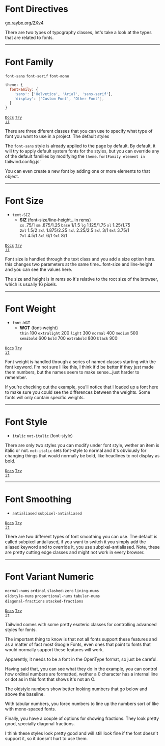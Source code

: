 <!-- .slide: data-state="layout-title" class="bg-dark"-->


# Font Directives

<div class="slide-link"><a href="https://go.raybo.org/2Xv4"><i class="fab fa-slideshare"></i> go.raybo.org/2Xv4</a></div>

> >

There are two types of typography classes, let's take a look at the types that are related to fonts.


---

# Font Family

`font-sans` `font-serif` `font-mono`

```js
theme: {
  fontFamily: {
    'sans': ['Helvetica', 'Arial', 'sans-serif'],
    'display': ['Custom Font', 'Other Font'],
  }
}
```

<a href="https://tailwindcss.com/docs/font-family" target="_blank"><code class="code-exciting">Docs</code></a> <a href="https://codepen.io/planetoftheweb/full/abZeMdP?editors=1000" target="_blank"><code class="code-royal">Try it</code></a>

> >

There are three diferent classes that you can use to specify what type of font you want to use in a project. The default styles 

The `font-sans` style is already applied to the page by default. By default, it will try to apply default system fonts for the styles, but you can override any of the default families by modifying the `theme.fontFamily element in `tailwind.config.js`

You can even create a new font by adding one or more elements to that object.


---

# Font Size

- `text-SIZ`
  - **SIZ** (font-size/line-height...in rems)<br>
  `xs` .75/1 `sm` .875/1.25 `base`	1/1.5 `lg` 1.125/1.75 `xl` 1.25/1.75<br>`2xl` 1.5/2 `3xl` 1.875/2.25 `4xl` 2.25/2.5 `5xl` 3/1 `6xl` 3.75/1<br>`7xl` 4.5/1 `8xl` 6/1 `9xl` 8/1

<a href="https://tailwindcss.com/docs/font-size" target="_blank"><code class="code-exciting">Docs</code></a> <a href="https://codepen.io/planetoftheweb/full/BazXEor?editors=1000" target="_blank"><code class="code-royal">Try it</code></a>

> >

Font size is handled through the text class and you add a size option here. this changes two parameters at the same time...font-size and line-height and you can see the values here.

The size and height is in rems so it's relative to the root size of the browser, which is usually 16 pixels.

---

# Font Weight

- `font-WGT`
  - **WGT** (font-weight)<br>
    `thin` 100 `extralight` 200 `light` 300 `normal` 400 `medium` 500<br>`semibold` 600 `bold` 700 `extrabold` 800 `black` 900


<a href="https://tailwindcss.com/docs/font-weight" target="_blank"><code class="code-exciting">Docs</code></a> <a href="https://codepen.io/planetoftheweb/full/RwRXOGZ?editors=1000" target="_blank"><code class="code-royal">Try it</code></a>

> >
Font weight is handled through a series of named classes starting with the font keyword. I'm not sure I like this, I think it'd be better if they just made them numbers, but the names seem to make sense...just harder to remember.

If you're checking out the example, you'll notice that I loaded up a font here to make sure you could see the differences between the weights. Some fonts will only contain specific weights.

---

# Font Style

- `italic` `not-italic` (font-style)

> >
There are only two styles you can modify under font style, wether an item is italic or not. `not-italic` sets font-style to normal and it's obviously for changing things that would normally be bold, like headlines to not display as bold.

<a href="https://tailwindcss.com/docs/font-style" target="_blank"><code class="code-exciting">Docs</code></a> <a href="https://codepen.io/planetoftheweb/pen/RwGbWWw?editors=1000" target="_blank"><code class="code-royal">Try it</code></a>

---

# Font Smoothing

- `antialiased` `subpixel-antialiased`

<a href="https://tailwindcss.com/docs/font-smoothing" target="_blank"><code class="code-exciting">Docs</code></a> <a href="https://codepen.io/planetoftheweb/pen/wvzvaOv?editors=1000" target="_blank"><code class="code-royal">Try it</code></a>

> >

There are two different types of font smoothing you can use. The default is called subpixel antialiased, if you want to switch it you simply add the aliased keyword and to override it, you use subpixel-antialiased. Note, these are pretty cutting edge classes and might not work in every browser. 


---

# Font Variant Numeric

`normal-nums` `ordinal` `slashed-zero` `lining-nums`<br>`oldstyle-nums` `proportional-nums` `tabular-nums`<br>`diagonal-fractions` `stacked-fractions`	

<a href="https://tailwindcss.com/docs/font-variant-numeric" target="_blank"><code class="code-exciting">Docs</code></a> <a href="https://codepen.io/planetoftheweb/pen/OJRJzMm?editors=1000" target="_blank"><code class="code-royal">Try it</code></a>

> > 

Tailwind comes with some pretty esoteric classes for controlling advanced styles for fonts.

The important thing to know is that not all fonts support these features and as a matter of fact most Google Fonts, even ones that point to fonts that would normally support these features will work.

Apparently, it needs to be a font in the OpenType format, so just be careful.

Having said that, you can see what they do in the example, you can control how ordinal numbers are formatted, wether a 0 character has a internal line or dot as in this font that shows it's not an O. 

The oldstyle numbers show better looking numbers that go below and above the baseline.

With tabular numbers, you force numbers to line up the numbers sort of like with mono-spaced fonts.

Finally, you have a couple of options for showing fractions. They look pretty good, specially diagonal fractions.

I think these styles look pretty good and will still look fine if the font doesn't support it, so it doesn't hurt to use them.

